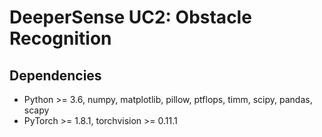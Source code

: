 # DeeperSense UC2: Obstacle Recognition

## Dependencies
- Python >= 3.6, numpy, matplotlib, pillow, ptflops, timm, scipy, pandas, scapy
- PyTorch >= 1.8.1, torchvision >= 0.11.1